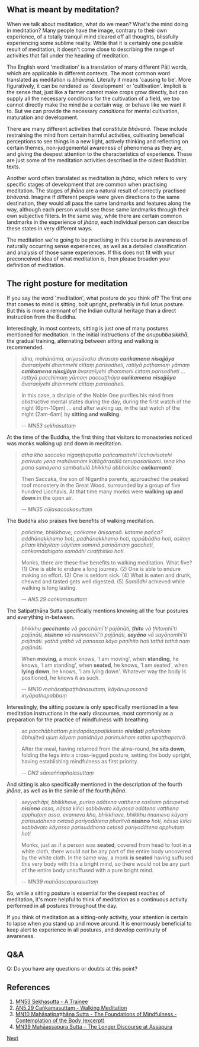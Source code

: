 ## What is meant by meditation?
When we talk about meditation, what do we mean? What's the mind doing in meditation? Many people have the image, contrary to their own experience, of a totally tranquil mind cleared off all thoughts, blissfully experiencing some sublime reality. While that it is certainly one possible result of meditation, it doesn't come close to describing the range of activities that fall under the heading of meditation.

The English word 'meditation' is a translation of many different Pāḷi words, which are applicable in different contexts. The most common word translated as meditation is *bhāvanā*. Literally it means 'causing to be'. More figuratively, it can be rendered as 'development' or 'cultivation'. Implicit is the sense that, just like a farmer cannot make crops grow directly, but can supply all the necessary conditions for the cultivation of a field, we too cannot directly make the mind *be* a certain way, or behave like we want it to. But we can provide the necessary *conditions* for mental cultivation, maturation and development.

There are many different activities that constitute *bhāvanā*. These include restraining the mind from certain harmful activities, cultivating beneficial perceptions to see things in a new light, actively thinking and reflecting on certain themes, non-judgemental awareness of phenomena as they are, and giving the deepest attention to the characteristics of experience. These are just some of the meditation activities described in the oldest Buddhist texts.

Another word often translated as meditation is *jhāna*, which refers to very specific stages of development that are common when practising meditation. The stages of *jhāna* are a natural result of correctly practised *bhāvanā*. Imagine if different people were given directions to the same destination, they would all pass the same landmarks and features along the way, although each person would see those same landmarks through their own subjective filters. In the same way, while there are certain common landmarks in the experience of *jhāna*, each individual person can describe these states in very different ways.

The meditation we're going to be practising in this course is awareness of naturally occurring sense experiences, as well as a detailed classification and analysis of those same experiences. If this does not fit with your preconceived idea of what meditation is, then please broaden your definition of meditation.

## The right posture for meditation
If you say the word 'meditation', what posture do you think of? The first one that comes to mind is sitting, bolt upright, preferably in full lotus posture. But this is more a remnant of the Indian cultural heritage than a direct instruction from the Buddha.

Interestingly, in most contexts, sitting is just one of many postures mentioned for meditation. In the initial instructions of the *anupubbasikkhā*, the gradual training, alternating between sitting and walking is recommended.

> *idha, mahānāma, ariyasāvako divasaṃ **caṅkamena** **nisajjāya** āvaraṇīyehi dhammehi cittaṃ parisodheti, rattiyā paṭhamaṃ yāmaṃ **caṅkamena** **nisajjāya** āvaraṇīyehi dhammehi cittaṃ parisodheti ... rattiyā pacchimaṃ yāmaṃ paccuṭṭhāya **caṅkamena** **nisajjāya** āvaraṇīyehi dhammehi cittaṃ parisodheti.* 
> 
> In this case, a disciple of the Noble One purifies his mind from obstructive mental states during the day, during the first watch of the night (6pm-10pm) ... and after waking up, in the last watch of the night (2am-6am) by **sitting and walking**.
> 
> -- *MN53 sekhasuttaṃ*

At the time of the Buddha, the first thing that visitors to monasteries noticed was monks walking up and down in meditation.

> *atha kho saccako nigaṇṭhaputto pañcamattehi licchavisatehi parivuto yena mahāvanaṃ kūṭāgārasālā tenupasaṅkami. tena kho pana samayena sambahulā bhikkhū abbhokāse **caṅkamanti**.*
> 
> Then Saccaka, the son of Nigantha parents, approached the peaked roof monastery in the Great Wood, surrounded by a group of five hundred Licchavis. At that time many monks were **walking up and down** in the open air.
> 
> -- *MN35 cūḷasaccakasuttaṃ*

The Buddha also praises five benefits of walking meditation.

> *pañcime, bhikkhave, caṅkame ānisaṃsā. katame pañca? addhānakkhamo hoti, padhānakkhamo hoti, appābādho hoti, asitaṃ pītaṃ khāyitaṃ sāyitaṃ sammā pariṇāmaṃ gacchati, caṅkamādhigato samādhi ciraṭṭhitiko hoti.*
> 
> Monks, there are these five benefits to walking meditation. What five? 
> (1) One is able to endure a long journey.
> (2) One is able to endure making an effort.
> (3) One is seldom sick.
> (4) What is eaten and drunk, chewed and tasted gets well digested.
> (5) *Samādhi* achieved while walking is long lasting.
> 
> -- *AN5.29 caṅkamasuttaṃ*

The Satipaṭṭhāṇa Sutta specifically mentions knowing all the four postures and everything in-between.

> *bhikkhu **gacchanto** vā gacchāmī’ti pajānāti, **ṭhito** vā ṭhitomhī’ti pajānāti, **nisinno** vā nisinnomhī’ti pajānāti, **sayāno** vā sayānomhī’ti pajānāti. yathā yathā vā panassa kāyo paṇihito hoti tathā tathā naṃ pajānāti.* 
> 
> When **moving**, a monk knows, 'I am moving', when **standing**, he knows, 'I am standing', when **seated**, he knows, 'I am seated', when **lying down**, he knows, 'I am lying down'. Whatever way the body is positioned, he knows it as such.
> 
> -- *MN10 mahāsatipaṭṭhānasuttaṃ, kāyānupassanā iriyāpathapabbaṃ*

Interestingly, the sitting posture is only specifically mentioned in a few meditation instructions in the early discourses, most commonly as a preparation for the practice of mindfulness with breathing.

> *so pacchābhattaṃ piṇḍapātappaṭikkanto **nisīdati** pallaṅkaṃ ābhujitvā ujuṃ kāyaṃ paṇidhāya parimukhaṃ satiṃ upaṭṭhapetvā.* 
> 
> After the meal, having returned from the alms-round, **he sits down**, folding the legs into a cross-legged posture, setting the body upright, having establishing mindfulness as first priority.
> 
> -- *DN2 sāmaññaphalasuttaṃ*
 
And sitting is also specifically mentioned in the description of the fourth *jhāna*, as well as in the simile of the fourth *jhāna*.

> *seyyathāpi, bhikkhave, puriso odātena vatthena sasīsaṃ pārupetvā **nisinno** assa, nāssa kiñci sabbāvato kāyassa odātena vatthena apphuṭaṃ assa. evameva kho, bhikkhave, bhikkhu imameva kāyaṃ parisuddhena cetasā pariyodātena pharitvā **nisinno** hoti, nāssa kiñci sabbāvato kāyassa parisuddhena cetasā pariyodātena apphuṭaṃ hoti* 
> 
> Monks, just as if a person was **seated**, covered from head to foot in a white cloth, there would not be any part of the entire body uncovered by the white cloth. In the same way, a monk **is seated** having suffused this very body with this a bright mind, so there would not be any part of the entire body unsuffused with a pure bright mind. 
> 
> -- *MN39 mahāassapurasuttaṃ*

So, while a sitting posture is essential for the deepest reaches of meditation, it's more helpful to think of meditation as a continuous activity performed in all postures throughout the day.

If you think of meditation as a sitting-only activity, your attention is certain to lapse when you stand up and move around. It is enormously beneficial to keep alert to experience in all postures, and develop continuity of awareness.

## Q&A

Q: Do you have any questions or doubts at this point?

## References
1. <a href="9.2.%20Sutta%20References.html#mn53-sekhasutta-a-trainee">MN53 Sekhasutta - A Trainee</a>
2. <a href="9.2.%20Sutta%20References.html#an529-cankamasuttam-walking-meditation">AN5.29 Caṅkamasuttaṃ - Walking Meditation</a>
3. <a href="9.2.%20Sutta%20References.html#mn10-mahasatipatthana-sutta-the-foundations-of-mindfulness-contemplation-of-the-body-excerpt">MN10 Mahāsatipaṭṭhāna Sutta - The Foundations of Mindfulness - Contemplation of the Body (excerpt)</a>
4. <a href="9.2.%20Sutta%20References.html#mn39-mahaassapura-sutta-the-longer-discourse-at-assapura">MN39 Mahāassapura Sutta - The Longer Discourse at Assapura</a>




<a href="1. The Six Senses.html">Next</a>

